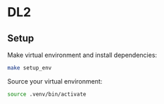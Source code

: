 # DL2

## Setup 

Make virtual environment and install dependencies:
```sh
make setup_env
```

Source your virtual environment:
```sh
source .venv/bin/activate
```
